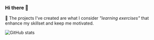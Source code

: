 ### Hi there 👋

:pushpin: The projects I've created are what I consider *"learning exercises"* that enhance my skillset and keep me motivated.

![GitHub stats](https://github-readme-stats.vercel.app/api?username=dfirsec&hide=contribs,issues)
